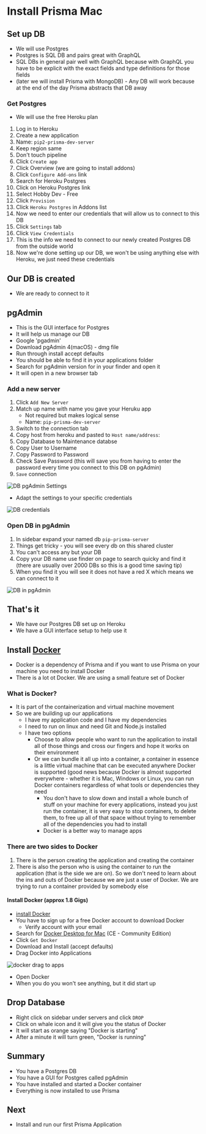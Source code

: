 # Install Prisma Mac
## Set up DB
* We will use Postgres
* Postgres is SQL DB and pairs great with GraphQL
* SQL DBs in general pair well with GraphQL because with GraphQL you have to be explicit with the exact fields and type definitions for those fields
* (later we will install Prisma with MongoDB) - Any DB will work because at the end of the day Prisma abstracts that DB away

### Get Postgres
* We will use the free Heroku plan

1. Log in to Heroku
2. Create a new application
3. Name: `pip2-prisma-dev-server`
4. Keep region same
5. Don't touch pipeline
6. Click `Create app`
7. Click Overview (we are going to install addons)
8. Click `Configure Add-ons` link
9. Search for Heroku Postgres
10. Click on Heroku Postgres link
11. Select Hobby Dev - Free
11. Click `Provision`
12. Click `Heroku Postgres` in Addons list
13. Now we need to enter our credentials that will allow us to connect to this DB
14. Click `Settings` tab
15. Click `View Credentials`
16. This is the info we need to connect to our newly created Postgres DB from the outside world
17. Now we're done setting up our DB, we won't be using anything else with Heroku, we just need these credentials

## Our DB is created
* We are ready to connect to it

## pgAdmin
* This is the GUI interface for Postgres
* It will help us manage our DB
* Google 'pgadmin'
* Download pgAdmin 4(macOS) - dmg file
* Run through install accept defaults
* You should be able to find it in your applications folder
* Search for pgAdmin version for in your finder and open it
* It will open in a new browser tab

### Add a new server
1. Click `Add New Server`
2. Match up name with name you gave your Heruku app
    * Not required but makes logical sense
    * Name: `pip-prisma-dev-server`
3. Switch to the connection tab
4. Copy host from heroku and pasted to `Host name/address`:
5. Copy Database to Maintenance databse
6. Copy User to Username
7. Copy Password to Password
8. Check Save Password (this will save you from having to enter the password every time you connect to this DB on pgAdmin)
9. `Save` connection

![DB pgAdmin Settings](https://i.imgur.com/7qx11Ez.png)

* Adapt the settings to your specific credentials

![DB credentials](https://i.imgur.com/uh6xUrr.png)

### Open DB in pgAdmin
1. In sidebar expand your named db `pip-prisma-server`
2. Things get tricky - you will see every db on this shared cluster
3. You can't access any but your DB
4. Copy your DB name use finder on page to search quicky and find it (there are usually over 2000 DBs so this is a good time saving tip)
5. When you find it you will see it does not have a red X which means we can connect to it

![DB in pgAdmin](https://i.imgur.com/QzX36du.png)

## That's it
* We have our Postgres DB set up on Heroku
* We have a GUI interface setup to help use it

## Install [Docker](https://www.docker.com/)
* Docker is a dependency of Prisma and if you want to use Prisma on your machine you need to install Docker
* There is a lot ot Docker. We are using a small feature set of Docker

### What is Docker?
* It is part of the containerization and virtual machine movement
* So we are building up our applications
    - I have my application code and I have my dependencies
    - I need to run on linux and need Git and Node.js installed
    - I have two options
        + Choose to allow people who want to run the application to install all of those things and cross our fingers and hope it works on their environment
        + Or we can bundle it all up into a container, a container in essence is a little virtual machine that can be executed anywhere Docker is supported (good news because Docker is almost supported everywhere - whether it is Mac, Windows or Linux, you can run Docker containers regardless of what tools or dependencies they need
            * You don't have to slow down and install a whole bunch of stuff on your machine for every applications, instead you just run the container, it is very easy to stop containers, to delete them, to free up all of that space without trying to remember all of the dependencies you had to install
            * Docker is a better way to manage apps

### There are two sides to Docker
1. There is the person creating the application and creating the container
2. There is also the person who is using the container to run the application (that is the side we are on). So we don't need to learn about the ins and outs of Docker because we are just a user of Docker. We are trying to run a container provided by somebody else

#### Install Docker (approx 1.8 Gigs)
* [install Docker](https://www.docker.com/get-started)
* You have to sign up for a free Docker account to download Docker
    - Verify account with your email
* Search for [Docker Desktop for Mac](https://hub.docker.com/editions/community/docker-ce-desktop-mac) (CE - Community Edition)
* Click `Get Docker`
* Download and Install (accept defaults)
* Drag Docker into Applications

![docker drag to apps](https://i.imgur.com/DdxjHzO.png)

* Open Docker
* When you do you won't see anything, but it did start up


## Drop Database
* Right click on sidebar under servers and click `DROP`
* Click on whale icon and it will give you the status of Docker
* It will start as orange saying "Docker is starting"
* After a minute it will turn green, "Docker is running"

## Summary
* You have a Postgres DB
* You have a GUI for Postgres called pgAdmin
* You have installed and started a Docker container
* Everything is now installed to use Prisma

## Next
* Install and run our first Prisma Application


